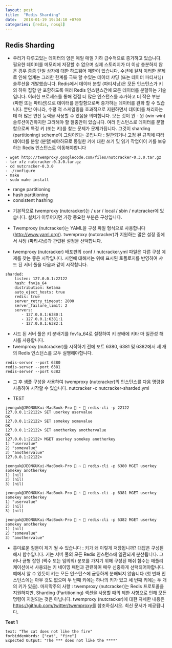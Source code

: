 ```yaml
---
layout: post
title:  "Redis Sharding"
date:   2018-01-19 19:34:10 +0700
categories: [redis, nosql]
---
```


## Redis Sharding

* 우리가 다루고있는 데이터의 양은 매일 매일 기하 급수적으로 증가하고 있습니다. 
필요한 데이터를 메모리에 저장할 수 없으며 실제 스토리지가 더 이상 충분하지 않은 경우 종종 단일 상자에 대한 하드웨어 제한이 있습니다. 
수년에 걸쳐 이러한 문제로 인해 업계는 그러한 한계를 극복 할 수있는 데이터 샤딩 (또는 데이터 파티셔닝) 솔루션을 개발했습니다.
Redis에서 데이터 분할 (파티셔닝)은 모든 인스턴스가 키의 하위 집합 만 포함하도록 여러 Redis 인스턴스간에 모든 데이터를 분할하는 기술입니다. 
이러한 프로세스를 통해 점점 더 많은 인스턴스를 추가하고 더 작은 부분 (파편 또는 파티션)으로 데이터를 분할함으로써 증가하는 데이터를 완화 할 수 있습니다. 
뿐만 아니라, 수평 적 스케일링을 효과적으로 지원하면서 데이터를 처리하는 데 더 많은 연산 능력을 사용할 수 있음을 의미합니다.
모든 것이 윈 - 윈 (win-win) 솔루션이긴하지만 고려해야 할 절충안이 있습니다. 
여러 인스턴스로 데이터를 분할함으로써 특정 키 (또는 키)를 찾는 문제가 문제가됩니다. 
그것이 sharding (partitioning) scheme이 그림이되는 곳입니다 : 
일관되거나 고정 된 규칙에 따라 데이터를 분할 (분할)해야하므로 동일한 키에 대한 쓰기 및 읽기 작업이이 키를 보유하는 Redis 인스턴스로 이동해야합니다

```
- wget http://twemproxy.googlecode.com/files/nutcracker-0.3.0.tar.gz
- tar xfz nutcracker-0.3.0.tar.gz
- cd nutcracker-0.3.0
- ./configure
- make
- sudo make install
```

- range partitioning
- hash partitioning
- consistent hashing


* 기본적으로 twemproxy (nutcracker)는 / usr / local / sbin / nutcracker에 있습니다. 설치가 이루어지면 가장 중요한 부분은 구성입니다.
* Twemproxy (nutcracker)는 YAML을 구성 파일 형식으로 사용합니다 
(http://www.yaml.org/). twemproxy (nutcracker)가 지원하는 많은 설정 중에서 샤딩 (파티셔닝)과 관련된 설정을 선택합니다.

* twemproxy (nutcracker) 배포판의 conf / nutcracker.yml 파일은 다른 구성 예제를 찾는 좋은 시작입니다. 
시연에 대해서는 위에 표시된 토폴로지를 반영하여 샤드 된 서버 풀을 다음과 같이 시작합니다.

```
sharded:
    listen: 127.0.0.1:22122
    hash: fnv1a_64
    distribution: ketama
    auto_eject_hosts: true
    redis: true
    server_retry_timeout: 2000
    server_failure_limit: 2
    servers:
       - 127.0.0.1:6380:1
       - 127.0.0.1:6381:1
       - 127.0.0.1:6382:1
```

* 샤드 된 서버 풀은 키 분배기를 fnv1a_64로 설정하여 키 분배에 키타 마 일관성 해시를 사용합니다.
* twemproxy (nutcracker)를 시작하기 전에 포트 6380, 6381 및 6382에서 세 개의 Redis 인스턴스를 모두 실행해야합니다.
```
redis-server --port 6380
redis-server --port 6381
redis-server --port 6382
```

* 그 후 샘플 구성을 사용하여 twemproxy (nutcracker)의 인스턴스를 다음 명령을 사용하여 시작할 수 있습니다.
nutcracker -c nutcracker-sharded.yml

- TEST
```
jeonguk@JEONGUKui-MacBook-Pro  ~  redis-cli -p 22122
127.0.0.1:22122> SET userkey uservalue
OK
127.0.0.1:22122> SET somekey somevalue
OK
127.0.0.1:22122> SET anotherkey anothervalue
OK
127.0.0.1:22122> MGET userkey somekey anotherkey
1) "uservalue"
2) "somevalue"
3) "anothervalue"
127.0.0.1:22122>
```
```
jeonguk@JEONGUKui-MacBook-Pro  ~  redis-cli -p 6380 MGET userkey somekey anotherkey
1) (nil)
2) (nil)
3) (nil)
```
```
jeonguk@JEONGUKui-MacBook-Pro  ~  redis-cli -p 6381 MGET userkey somekey anotherkey
1) "uservalue"
2) (nil)
3) (nil)
```
```
jeonguk@JEONGUKui-MacBook-Pro  ~  redis-cli -p 6382 MGET userkey somekey anotherkey
1) (nil)
2) "somevalue"
3) "anothervalue"
```

* 흥미로운 질문이 제기 될 수 있습니다 : 키가 왜 이렇게 저장됩니까? 대답은 구성된 해시 함수입니다. 
키는 서버 풀의 모든 Redis 인스턴스에 일관되게 분산됩니다. 
그러나 균형 잡힌 (짝수 또는 임의의) 분포를 가지기 위해 구성된 해쉬 함수는 애플리케이션에서 사용되는 키 네이밍 패턴과 관련하여 매우 신중하게 선택되어야합니다. 
예에서 알 수 있듯이 키는 모든 인스턴스에 균등하게 분배되지 않습니다 
(첫 번째 인스턴스에는 아무 것도 없으며 두 번째 키에는 하나의 키가 있고 세 번째 키에는 두 개의 키가 있음).
마지막주의 사항 : twemproxy (nutcracker)는 Redis 프로토콜을 지원하지만, 
Sharding (Partitioning) 섹션을 사용할 때의 제한 사항으로 인해 모든 명령이 지원되는 것은 아닙니다.
twemproxy (nutcracker)에 대한 자세한 내용은 https://github.com/twitter/twemproxy를 참조하십시오. 최신 문서가 제공됩니다.

**Test 1**

```
text: "The cat does not like the fire"
forbiddenWords: ["cat", "fire"]
Expected Output: "The *** does not like the ****"
```